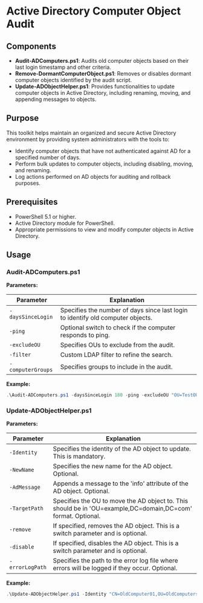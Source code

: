 # Active Directory Computer Object Audit

## Components

- **Audit-ADComputers.ps1**: Audits old computer objects based on their last login timestamp and other criteria.
- **Remove-DormantComputerObject.ps1**: Removes or disables dormant computer objects identified by the audit script.
- **Update-ADObjectHelper.ps1**: Provides functionalities to update computer objects in Active Directory, including renaming, moving, and appending messages to objects.

## Purpose

This toolkit helps maintain an organized and secure Active Directory environment by providing system administrators with the tools to:

- Identify computer objects that have not authenticated against AD for a specified number of days.
- Perform bulk updates to computer objects, including disabling, moving, and renaming.
- Log actions performed on AD objects for auditing and rollback purposes.

## Prerequisites

- PowerShell 5.1 or higher.
- Active Directory module for PowerShell.
- Appropriate permissions to view and modify computer objects in Active Directory.

## Usage

### Audit-ADComputers.ps1

**Parameters:**

Parameter | Explanation
--------- | -----------
`-daysSinceLogin` | Specifies the number of days since last login to identify old computer objects.
`-ping` | Optional switch to check if the computer responds to ping.
`-excludeOU` | Specifies OUs to exclude from the audit.
`-filter` | Custom LDAP filter to refine the search.
`-computerGroups` | Specifies groups to include in the audit.

**Example:**

```powershell
.\Audit-ADComputers.ps1 -daysSinceLogin 180 -ping -excludeOU "OU=TestOU,DC=example,DC=com"
```

### Update-ADObjectHelper.ps1

**Parameters:**

Parameter | Explanation
--------- | -----------
`-Identity` | Specifies the identity of the AD object to update. This is mandatory.
`-NewName` | Specifies the new name for the AD object. Optional.
`-AdMessage` | Appends a message to the 'info' attribute of the AD object. Optional.
`-TargetPath` | Specifies the OU to move the AD object to. This should be in 'OU=example,DC=domain,DC=com' format. Optional.
`-remove` | If specified, removes the AD object. This is a switch parameter and is optional.
`-disable` | If specified, disables the AD object. This is a switch parameter and is optional.
`-errorLogPath` | Specifies the path to the error log file where errors will be logged if they occur. Optional.

**Example:**

```powershell
.\Update-ADObjectHelper.ps1 -Identity "CN=OldComputer01,OU=OldComputers,DC=example,DC=com" -NewName "NewComputer01" -TargetPath "OU=Computers,DC=example,DC=com" -AdMessage "Moved to new OU" -errorLogPath "C:\Logs\UpdateErrors.log"

